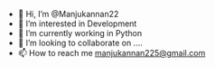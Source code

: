- 👋 Hi, I’m @Manjukannan22
- 👀 I’m interested in Development
- 🌱 I’m currently working in Python
- 💞️ I’m looking to collaborate on ....
- 📫 How to reach me manjukannan225@gmail.com

<!---
Manjukannan22/Manjukannan22 is a ✨ special ✨ repository because its `README.md` (this file) appears on your GitHub profile.
You can click the Preview link to take a look at your changes.
--->

